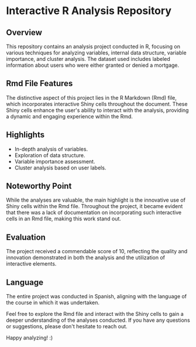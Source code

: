 # Interactive R Analysis Repository

## Overview

This repository contains an analysis project conducted in R, focusing on various techniques for analyzing variables, internal data structure, variable importance, and cluster analysis. The dataset used includes labeled information about users who were either granted or denied a mortgage.

## Rmd File Features

The distinctive aspect of this project lies in the R Markdown (Rmd) file, which incorporates interactive Shiny cells throughout the document. These Shiny cells enhance the user's ability to interact with the analysis, providing a dynamic and engaging experience within the Rmd.

## Highlights

- In-depth analysis of variables.
- Exploration of data structure.
- Variable importance assessment.
- Cluster analysis based on user labels.

## Noteworthy Point

While the analyses are valuable, the main highlight is the innovative use of Shiny cells within the Rmd file. Throughout the project, it became evident that there was a lack of documentation on incorporating such interactive cells in an Rmd file, making this work stand out.

## Evaluation

The project received a commendable score of 10, reflecting the quality and innovation demonstrated in both the analysis and the utilization of interactive elements.

## Language

The entire project was conducted in Spanish, aligning with the language of the course in which it was undertaken.

Feel free to explore the Rmd file and interact with the Shiny cells to gain a deeper understanding of the analyses conducted. If you have any questions or suggestions, please don't hesitate to reach out.

Happy analyzing! :)
